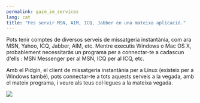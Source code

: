 ```yaml
---
permalink: gaim_im_services
lang: cat
title: "Fes servir MSN, AIM, ICQ, Jabber en una mateixa aplicació."
---
```


Pots tenir comptes de diversos serveis de missatgeria instantània, 
com ara MSN, Yahoo, ICQ, Jabber, AIM, etc. Mentre executis Windows o Mac 
OS X, probablement necessitaràs un programa per a connectar-te a 
cadascun d'ells : MSN Messenger per al MSN, ICQ per al ICQ, etc.

Amb el Pidgin, el client de missatgeria instantània per a Linux 
(existeix per a Windows també), pots connectar-te a tots aquests serveis 
a la vegada, amb el mateix programa, i veure als teus col·legues a la 
mateixa vegada.

<img src="Images/gaim_im_services.png" />

  
